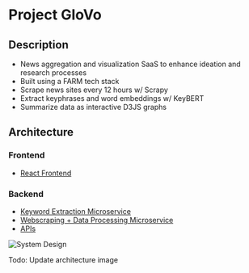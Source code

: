 # **Project GloVo**

## Description
* News aggregation and visualization SaaS to enhance ideation and research processes
* Built using a FARM tech stack
* Scrape news sites every 12 hours w/ Scrapy
* Extract keyphrases and word embeddings w/ KeyBERT
* Summarize data as interactive D3JS graphs

## Architecture ##
### Frontend
* [React Frontend](https://github.com/axwhyzee/project-glovo-frontend)

### Backend
* [Keyword Extraction Microservice](https://github.com/axwhyzee/project-glovo-microservice-keyword-extraction)
* [Webscraping + Data Processing Microservice](https://github.com/axwhyzee/project-glovo-backend-background)
* [APIs](https://github.com/axwhyzee/project-glovo-backend-api)

![System Design](https://user-images.githubusercontent.com/34325457/223158960-56878a3c-84bc-4342-bcd6-45b22b10ab60.png)

Todo:
Update architecture image
